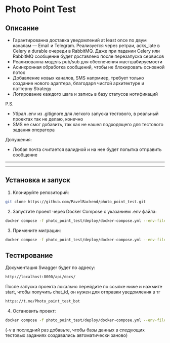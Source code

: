 # Photo Point Test

## Описание

- Гарантированна доставка уведомлений at least once по двум каналам — Email и Telegram. Реализуется через ретраи, acks_late в Celery и durable очереди в RabbitMQ. Даже при падении Celery или RabbitMQ сообщение будет доставлено после перезапуска сервисов
- Реализованна модель pub/sub для обеспечения мастшабируемости
- Асинхронная обработка сообщений, чтобы не блокировать основной поток
- Добавление новых каналов, SMS напрмиер, требует только создание нового адаптера, благодаря чистой архитектуре и паттерну Strategy
- Логирование каждого шага и запись в базу статусов нотификаций

P.S.
- Убрал .env из .gitignore для легкого запуска тестового, в реальный проектах так не делаю, конечно
- SMS не смог добавить, так как не нашел подходящего для тестового задания оператора

Допущения:
- Любая почта считается валидной и на нее будет попытка отправить сообщение

---

---

## Установка и запуск

1. Клонируйте репозиторий:

```bash
git clone https://github.com/PavelBackend/photo_point_test.git
```

2. Запустите проект через Docker Compose с указанием .env файла:
```bash
docker compose -f photo_point_test/deploy/docker-compose.yml --env-file photo_point_test/.env up --build -d
```

3. Примените миграции:
```bash
docker compose -f photo_point_test/deploy/docker-compose.yml --env-file photo_point_test/.env run --rm main_service python manage.py migrate
```

## Тестирование

Документация Swagger будет по адресу:
```bash
http://localhost:8000/api/docs/
```

После запуска проекта локально перейдите по ссылке ниже и нажмите start, чтобы получить chat_id, он нужен для отправки уведомления в тг
```bash
https://t.me/Photo_point_test_bot
```

4. Остановить проект:
```bash
docker compose -f photo_point_test/deploy/docker-compose.yml --env-file photo_point_test/.env down
```
(-v в последний раз добавьте, чтобы базы данных в следующих тестовых заданиях создавались автоматически заново)
